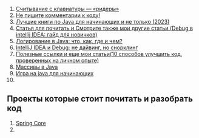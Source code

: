 1. [Считывание с клавиатуры — «ридеры»](https://javarush.com/groups/posts/1919-schitihvanie-s-klaviaturih--riderih)
2. [Не пишите комментарии к коду!](https://habr.com/ru/articles/178653/)
3. [Лучшие книги по Java для начинающих и не только (2023)](https://javarush.com/groups/posts/top-7-knig-po-java)
4. [ Статья для почитать и Смотрите также мои другие статьи (Debug в intellij IDEA: гайд для новичков)](https://javarush.com/groups/posts/2463-debug-v-intellij-idea-gayd-dlja-novichkov)
5. [Логирование в Java: что, как, где и чем?](https://javarush.com/groups/posts/2388-logirovanie-chto-kak-gde-i-chem)
6. [IntelliJ IDEA и Debug: не дайвинг, но снорклинг](https://javarush.com/groups/posts/621-intellij-idea-i-debug--ne-dayving-no-snorkling)
7. [Полезные ссылки и еще мои статьи(10 способов улучшить код, проверенных на личном опыте)](https://javarush.com/groups/posts/2494-10-sposobov-uluchshitjh-kod-proverennihkh-na-lichnom-opihte)
8. [Массивы в Java](https://javarush.com/groups/posts/massivy-java)
9. [Игра на java для начинающих](https://javarush.com/groups/posts/1222-igra-na-java-dlja-nachinajujshikh)
10. 

## Проекты которые стоит почитать и разобрать код
1. [Spring Core](https://github.com/spring-projects/spring-framework)
2. 